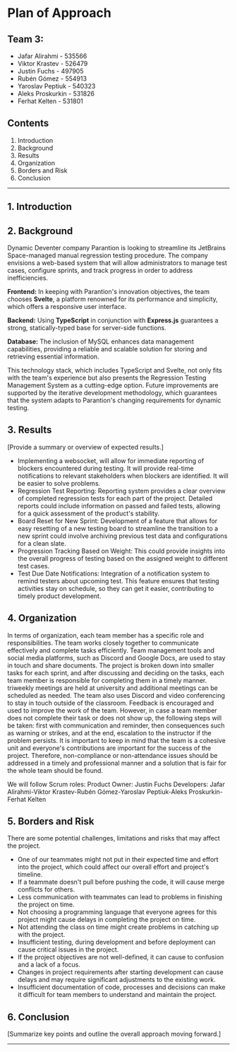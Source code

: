 # Plan of Approach

## Team 3:
- Jafar Alirahmi - 535566
- Viktor Krastev - 526479
- Justin Fuchs - 497905
- Rubén Gómez - 554913
- Yaroslav Peptiuk - 540323
- Aleks Proskurkin - 531826
- Ferhat Kelten - 531801

## Contents

1. Introduction
2. Background
3. Results
4. Organization
5. Borders and Risk
6. Conclusion

---

## 1. Introduction



## 2. Background

Dynamic Deventer company Parantion is looking to streamline its JetBrains Space-managed manual regression testing procedure. The company envisions a web-based system that will allow administrators to manage test cases, configure sprints, and track progress in order to address inefficiencies.

**Frontend:** In keeping with Parantion's innovation objectives, the team chooses **Svelte**, a platform renowned for its performance and simplicity, which offers a responsive user interface.

**Backend:** Using **TypeScript** in conjunction with **Express.js** guarantees a strong, statically-typed base for server-side functions.

**Database:** The inclusion of MySQL enhances data management capabilities, providing a reliable and scalable solution for storing and retrieving essential information.

This technology stack, which includes TypeScript and Svelte, not only fits with the team's experience but also presents the Regression Testing Management System as a cutting-edge option. Future improvements are supported by the iterative development methodology, which guarantees that the system adapts to Parantion's changing requirements for dynamic testing.


## 3. Results

[Provide a summary or overview of expected results.]

- Implementing a websocket, will allow for immediate reporting of blockers encountered during testing.
  It will provide real-time notifications to relevant stakeholders when blockers are identified. It will be easier to solve problems.
- Regression Test Reporting:
  Reporting system provides a clear overview of completed regression tests for each part of the project.
  Detailed reports could include information on passed and failed tests, allowing for a quick assessment of the product's stability.
- Board Reset for New Sprint:
  Development of a feature that allows for easy resetting of a new testing board to streamline the transition to a new sprint
  could involve archiving previous test data and configurations for a clean slate.
- Progression Tracking Based on Weight:
  This could provide insights into the overall progress of testing based on the assigned weight to different test cases.
- Test Due Date Notifications:
  Integration of a notification system to remind testers about upcoming test.
  This feature ensures that testing activities stay on schedule, so they can get it easier, contributing to timely product development.

## 4. Organization

In terms of organization, each team member has a specific role and responsibilities. The team works closely together to
communicate effectively and complete tasks efficiently. Team management tools and social media platforms, such as
Discord and Google Docs, are used to stay in touch and share documents. The project is broken down into smaller tasks
for each sprint, and after discussing and deciding on the tasks, each team member is responsible for completing them in
a timely manner. triweekly meetings are held at university and additional meetings can be scheduled as needed. The team
also uses Discord and video conferencing to stay in touch outside of the classroom. Feedback is encouraged and used to
improve the work of the team. However, in case a team member does not complete their task or does not show up,
the following steps will be taken: first with communication and reminder, then consequences such as warning or strikes,
and at the end, escalation to the instructor if the problem persists. It is important to keep in mind that the team is
a cohesive unit and everyone's contributions are important for the success of the project. Therefore, non-compliance or
non-attendance issues should be addressed in a timely and professional manner and a solution that is fair for the whole
team should be found.

We will follow Scrum roles:
Product Owner: Justin Fuchs
Developers: Jafar Alirahmi-Viktor Krastev-Rubén Gómez-Yaroslav Peptiuk-Aleks Proskurkin-Ferhat Kelten


## 5. Borders and Risk

There are some potential challenges, limitations and risks that may affect the project.

* One of our teammates might not put in their expected time and effort into the project, which could affect our overall effort and project's timeline.
* If a teammate doesn't pull before pushing the code, it will cause merge conflicts for others.
* Less communication with teammates can lead to problems in finishing the project on time.
* Not choosing a programming language that everyone agrees for this project might cause delays in completing the project on time.
* Not attending the class on time might create problems in catching up with the project.
* Insufficient testing, during development and before deployment can cause critical issues in the project.
* If the project objectives are not well-defined, it can cause to confusion and a lack of a focus.
* Changes in project requirements after starting development can cause delays and may require significant adjustments to the existing work.
* Insufficient documentation of code, processes and decisions can make it difficult for team members to understand and maintain the project.


## 6. Conclusion

[Summarize key points and outline the overall approach moving forward.]

---

